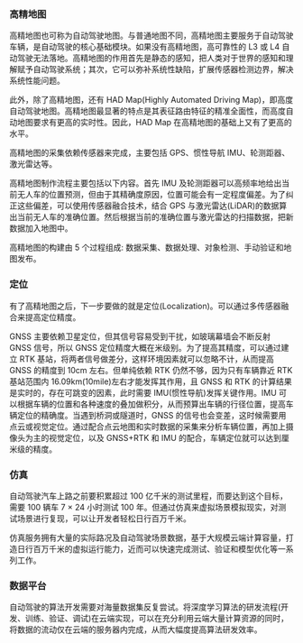 
### 高精地图

高精地图也可称为自动驾驶地图。与普通地图不同，高精地图主要服务于自动驾驶车辆，是自动驾驶的核心基础模块。如果没有高精地图，高可靠性的 L3 或 L4 自动驾驶无法落地。高精地图的作用首先是静态的感知，把人类对于世界的感知和理解赋予自动驾驶系统；其次，它可以弥补系统性缺陷，扩展传感器检测边界，解决系统性能问题。

此外，除了高精地图，还有 HAD Map(Highly Automated Driving Map)，即高度自动驾驶地图。高精地图最显著的特点是其表征路由特征的精准全面性，而高度自动地图要求有更高的实时性。因此，HAD Map 在高精地图的基础上又有了更高的水平。

高精地图的采集依赖传感器来完成，主要包括 GPS、惯性导航 IMU、轮测距器、激光雷达等。

高精地图制作流程主要包括以下内容。首先 IMU 及轮测距器可以高频率地给出当前无人车的位置预测，但由于其精确度原因，位置可能会有一定程度偏差。为了纠正这些偏差，可以使用传感器融合技术，结合 GPS 与激光雷达(LiDAR)的数据算出当前无人车的准确位置。然后根据当前的准确位置与激光雷达的扫描数据，把新数据加入地图中。

高精地图的构建由 5 个过程组成: 数据采集、数据处理、对象检测、手动验证和地图发布。

### 定位

有了高精地图之后，下一步要做的就是定位(Localization)。可以通过多传感器融合来提高定位精度。

GNSS 主要依赖卫星定位，但其信号容易受到干扰，如玻璃幕墙会不断反射 GNSS 信号，所以 GNSS 定位精度大概在米级别。为了提高其精度，可以通过建立 RTK 基站，将两者信号做差分，这样环境因素就可以忽略不计，从而提高 GNSS 的精度到 10cm 左右。但单纯依赖 RTK 仍然不够，因为只有车辆靠近 RTK 基站范围内 16.09km(10mile)左右才能发挥其作用，且 GNSS 和 RTK 的计算结果是实时的，存在可跳变的因素，此时需要 IMU(惯性导航)发挥关键作用。IMU 可以根据车辆的位置和各种速度的叠加做积分，从而预算出车辆的行径位置，提高车辆定位的精确度。当遇到桥洞或隧道时，GNSS 的信号也会变差，这时候需要用点云或视觉定位。通过配合点云地图和实时数据的采集来分析车辆位置，再加上摄像头为主的视觉定位，以及 GNSS+RTK 和 IMU 的配合，车辆定位就可以达到厘米级的精度。

### 仿真

自动驾驶汽车上路之前要积累超过 100 亿千米的测试里程，而要达到这个目标，需要 100 辆车 7 × 24 小时测试 100 年。但通过仿真来虚拟场景模拟现实，对测试场景进行复现，可以让开发者轻松日行百万千米。

仿真服务拥有大量的实际路况及自动驾驶场景数据，基于大规模云端计算容量，打造日行百万千米的虚拟运行能力，近而可以快速完成测试、验证和模型优化等一系列工作。

### 数据平台

自动驾驶的算法开发需要对海量数据集反复尝试。将深度学习算法的研发流程(开发、训练、验证、调试)在云端实现，可以在充分利用云端大量计算资源的同时，将数据的流动仅在云端的服务器内完成，从而大幅度提高算法研发效率。
